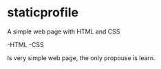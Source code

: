 # staticprofile
A simple web page with HTML and CSS

-HTML
-CSS

Is very simple web page, the only propouse is learn.
